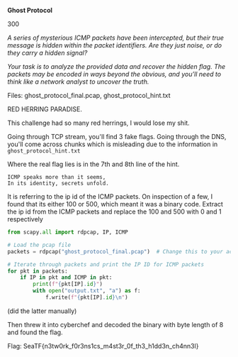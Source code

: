 **Ghost Protocol**

300

_A series of mysterious ICMP packets have been intercepted, but their true message is hidden within the packet identifiers. Are they just noise, or do they carry a hidden signal?_

_Your task is to analyze the provided data and recover the hidden flag. The packets may be encoded in ways beyond the obvious, and you’ll need to think like a network analyst to uncover the truth._

Files: ghost_protocol_final.pcap, ghost_protocol_hint.txt

RED HERRING PARADISE.

This challenge had so many red herrings, I would lose my shit.

Going through TCP stream, you'll find 3 fake flags.
Going through the DNS, you'll come across chunks which is misleading due to the information in `ghost_protocol_hint.txt`

Where the real flag lies is in the 7th and 8th line of the hint. 

```
ICMP speaks more than it seems,
In its identity, secrets unfold.
```

It is referring to the ip id of the ICMP packets. On inspection of a few, I found that its either 100 or 500, which meant it was a binary code. Extract the ip id from the ICMP packets and replace the 100 and 500 with 0 and 1 respectively

```python
from scapy.all import rdpcap, IP, ICMP

# Load the pcap file
packets = rdpcap("ghost_protocol_final.pcap")  # Change this to your actual pcap file

# Iterate through packets and print the IP ID for ICMP packets
for pkt in packets:
    if IP in pkt and ICMP in pkt:
        print(f"{pkt[IP].id}") 
        with open("output.txt", "a") as f:
            f.write(f"{pkt[IP].id}\n")

```
(did the latter manually)

Then threw it into cyberchef and decoded the binary with byte length of 8 and found the flag.

Flag: SeaTF{n3tw0rk_f0r3ns1cs_m4st3r_0f_th3_h1dd3n_ch4nn3l}

